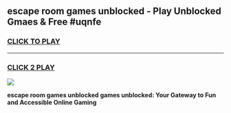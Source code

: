 
## escape room games unblocked - Play Unblocked Gmaes & Free #uqnfe
<h3>
<a href="https://premium.freeplayer.one?title=escape_room_games_unblocked&ref=03M">CLICK TO PLAY</a></h3>
<hr>

<h3>
<a href="https://premium.freeplayer.one?title=escape_room_games_unblocked&ref=03M">CLICK 2 PLAY</a>
  
</h3>

<a href="https://premium.freeplayer.one?title=escape_room_games_unblocked&ref=03M"><img src="https://clearcache.store/games.png"></a>


**escape room games unblocked games unblocked: Your Gateway to Fun and Accessible Online Gaming**
